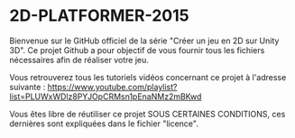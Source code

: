 # 2D-PLATFORMER-2015

Bienvenue sur le GitHub officiel de la série "Créer un jeu en 2D sur Unity 3D". Ce projet Github a pour objectif de vous fournir tous les fichiers nécessaires afin de réaliser votre jeu.

Vous retrouverez tous les tutoriels vidéos concernant ce projet à l'adresse suivante : https://www.youtube.com/playlist?list=PLUWxWDlz8PYJOpCRMsn1pEnaNMz2mBKwd

Vous êtes libre de réutiliser ce projet SOUS CERTAINES CONDITIONS, ces dernières sont expliquées dans le fichier "licence".
